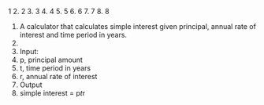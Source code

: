 1
2. 2
3. 3
4. 4
5. 5
6. 6
7. 7
8. 8
1. A calculator that calculates simple interest given principal, annual rate of interest and time period in years.
2.
3. Input:
4. p, principal amount
5. t, time period in years
6. r, annual rate of interest
7. Output
8. simple interest = p*t*r
